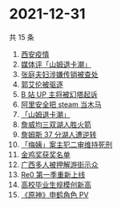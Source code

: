 # 2021-12-31

共 15 条

<!-- BEGIN ZHIHUSEARCH -->
<!-- 最后更新时间 Fri Dec 31 2021 04:09:54 GMT+0800 (China Standard Time) -->
1. [西安疫情](https://www.zhihu.com/search?q=西安疫情)
1. [媒体评「山姆退卡潮」](https://www.zhihu.com/search?q=山姆退卡潮)
1. [张庭夫妇涉嫌传销被查处](https://www.zhihu.com/search?q=张庭)
1. [郭艾伦被驱逐](https://www.zhihu.com/search?q=郭艾伦被驱逐)
1. [B 站 UP 主将被幻塔起诉](https://www.zhihu.com/search?q=幻塔)
1. [阿里安全把 steam 当木马](https://www.zhihu.com/search?q=steam)
1. [「山姆退卡潮」](https://www.zhihu.com/search?q=山姆退卡)
1. [詹威均三双湖人胜火箭](https://www.zhihu.com/search?q=湖人)
1. [詹姆斯 37 分湖人遭逆转](https://www.zhihu.com/search?q=詹姆斯)
1. [「梅姨」案主犯二审维持死刑](https://www.zhihu.com/search?q=张维平)
1. [金鸡奖获奖名单](https://www.zhihu.com/search?q=金鸡奖)
1. [广西多人被押解游街示众](https://www.zhihu.com/search?q=广西游街示众)
1. [Re0 第一季重新上线](https://www.zhihu.com/search?q=从零开始的异世界生活)
1. [高校毕业生规模创新高](https://www.zhihu.com/search?q=高校毕业生规模)
1. [《原神》申鹤角色 PV](https://www.zhihu.com/search?q=原神)
<!-- END ZHIHUSEARCH -->
